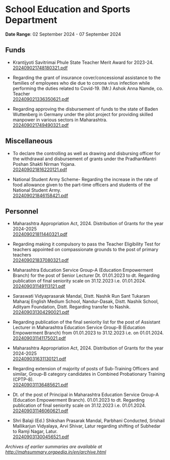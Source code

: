 # School Education and Sports Department

**Date Range**: 02 September 2024 - 07 September 2024


## Funds
- Krantijyoti Savitrimai Phule State Teacher Merit Award for 2023-24.\
  [202409021748180321.pdf](https://gr.maharashtra.gov.in/Site/Upload/Government%20Resolutions/English/202409021748180321.pdf)

- Regarding the grant of insurance cover/concessional assistance to the families of employees who die due to corona virus infection while performing the duties related to Covid-19. (Mr.) Ashok Anna Namde, co. Teacher\
  [202409021336350621.pdf](https://gr.maharashtra.gov.in/Site/Upload/Government%20Resolutions/English/202409021336350621.pdf)

- Regarding approving the disbursement of funds to the state of Baden Wuttenberg in Germany under the pilot project for providing skilled manpower in various sectors in Maharashtra.\
  [202409021749490321.pdf](https://gr.maharashtra.gov.in/Site/Upload/Government%20Resolutions/English/202409021749490321.pdf)

## Miscellaneous
- To declare the controlling as well as drawing and disbursing officer for the withdrawal and disbursement of grants under the PradhanMantri Poshan Shakti Nirman Yojana.\
  [202409021816220121.pdf](https://gr.maharashtra.gov.in/Site/Upload/Government%20Resolutions/English/202409021816220121.pdf)

- National Student Army Scheme- Regarding the increase in the rate of food allowance given to the part-time officers and students of the National Student Army.\
  [202409021846158421.pdf](https://gr.maharashtra.gov.in/Site/Upload/Government%20Resolutions/English/202409021846158421.pdf)

## Personnel
- Maharashtra Appropriation Act, 2024. Distribution of Grants for the year 2024-2025\
  [202409021811440321.pdf](https://gr.maharashtra.gov.in/Site/Upload/Government%20Resolutions/English/202409021811440321.pdf)

- Regarding making it compulsory to pass the Teacher Eligibility Test for teachers appointed on compassionate grounds to the post of primary teachers\
  [202409021837080321.pdf](https://gr.maharashtra.gov.in/Site/Upload/Government%20Resolutions/English/202409021837080321.pdf)

- Maharashtra Education Service Group-A (Education Empowerment Branch) for the post of Senior Lecturer Dt. 01.01.2023 to dt. Regarding publication of final seniority scale on 31.12.2023 i.e. 01.01.2024.\
  [202409031149113121.pdf](https://gr.maharashtra.gov.in/Site/Upload/Government%20Resolutions/English/202409031149113121.pdf)

- Saraswati Vidyaprasarak Mandal, Distt. Nashik Run Sant Tukaram Maharaj English Medium School, Nandur-Dasak, Distt. Nashik School, Adityam Foundation, Distt. Regarding transfer to Nashik.\
  [202409031304290021.pdf](https://gr.maharashtra.gov.in/Site/Upload/Government%20Resolutions/English/202409031304290021.pdf)

- Regarding publication of the final seniority list for the post of Assistant Lecturer in Maharashtra Education Service Group-B (Education Empowerment Branch) from 01.01.2023 to 31.12.2023 i.e. on 01.01.2024.\
  [202409031141175021.pdf](https://gr.maharashtra.gov.in/Site/Upload/Government%20Resolutions/English/202409031141175021.pdf)

- Maharashtra Appropriation Act, 2024. Distribution of Grants for the year 2024-2025\
  [202409031631130121.pdf](https://gr.maharashtra.gov.in/Site/Upload/Government%20Resolutions/English/202409031631130121.pdf)

- Regarding extension of majority of posts of Sub-Training Officers and similar, Group-B category candidates in Combined Probationary Training (CPTP-8).\
  [202409031136485621.pdf](https://gr.maharashtra.gov.in/Site/Upload/Government%20Resolutions/English/202409031136485621.pdf)

- Dt. of the post of Principal in Maharashtra Education Service Group-A (Education Empowerment Branch). 01.01.2023 to dt. Regarding publication of final seniority scale on 31.12.2023 i.e. 01.01.2024.\
  [202409031146060621.pdf](https://gr.maharashtra.gov.in/Site/Upload/Government%20Resolutions/English/202409031146060621.pdf)

- Shri Balaji (Ed.) Shikshan Prasarak Mandal, Parbhani Conducted, Srishail Mallikarjun Vidyalaya, Arvi Shivar, Latur regarding shifting of Subhedar to Ramji Nagar, Latur.\
  [202409031300456521.pdf](https://gr.maharashtra.gov.in/Site/Upload/Government%20Resolutions/English/202409031300456521.pdf)


*Archives of earlier summaries are available at http://mahsummary.orgpedia.in/en/archive.html*